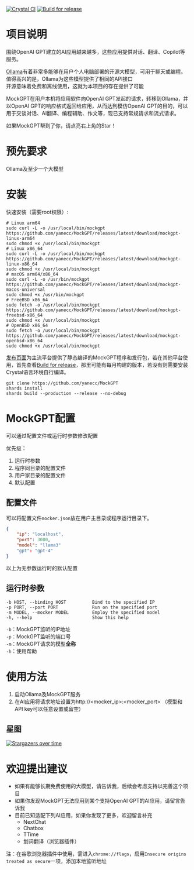 [![Crystal CI](https://github.com/yanecc/MockGPT/actions/workflows/Crystal%20CI.yml/badge.svg)](https://github.com/yanecc/MockGPT/actions/workflows/Crystal%20CI.yml)
[![Build for release](https://github.com/yanecc/MockGPT/actions/workflows/Build%20for%20release.yml/badge.svg)](https://github.com/yanecc/MockGPT/actions/workflows/Build%20for%20release.yml)

# 项目说明

围绕OpenAI GPT建立的AI应用越来越多，这些应用提供对话、翻译、Copilot等服务。

[Ollama](https://github.com/ollama/ollama)有着非常多能够在用户个人电脑部署的开源大模型，可用于聊天或编程。<br>
值得高兴的是，Ollama为这些模型提供了相同的API接口<br>
开源意味着免费和离线使用，这就为本项目的存在提供了可能

MockGPT在用户本机将应用软件向OpenAI GPT发起的请求，转移到Ollama，并以OpenAI GPT的响应格式返回给应用，从而达到模仿OpenAI GPT的目的，可以用于交谈对话、AI翻译、编程辅助、作文等，现已支持常规请求和流式请求。

如果MockGPT帮到了你，请点亮右上角的Star！

# 预先要求

Ollama及至少一个大模型

# 安装

快速安装（需要root权限）:

``` shell
# Linux arm64
sudo curl -L -o /usr/local/bin/mockgpt https://github.com/yanecc/MockGPT/releases/latest/download/mockgpt-linux-arm64
sudo chmod +x /usr/local/bin/mockgpt
# Linux x86_64
sudo curl -L -o /usr/local/bin/mockgpt https://github.com/yanecc/MockGPT/releases/latest/download/mockgpt-linux-x86_64
sudo chmod +x /usr/local/bin/mockgpt
# macOS arm64/x86_64
sudo curl -L -o /usr/bin/mockgpt https://github.com/yanecc/MockGPT/releases/latest/download/mockgpt-macos-universal
sudo chmod +x /usr/bin/mockgpt
# FreeBSD x86_64
sudo fetch -o /usr/local/bin/mockgpt https://github.com/yanecc/MockGPT/releases/latest/download/mockgpt-freebsd-x86_64
sudo chmod +x /usr/local/bin/mockgpt
# OpenBSD x86_64
sudo fetch -o /usr/local/bin/mockgpt https://github.com/yanecc/MockGPT/releases/latest/download/mockgpt-openbsd-x86_64
sudo chmod +x /usr/local/bin/mockgpt
```

[发布页面](https://github.com/yanecc/MockGPT/releases/latest)为主流平台提供了静态编译的MockGPT程序和发行包，若在其他平台使用，首先查看[Build for release](https://github.com/yanecc/MockGPT/actions/workflows/Build%20for%20release.yml)，那里可能有每月构建的版本，若没有则需要安装Crystal语言环境自行编译。

``` shell
git clone https://github.com/yanecc/MockGPT
shards install
shards build --production --release --no-debug
```

# MockGPT配置

可以通过配置文件或运行时参数修改配置

优先级：<br>
1. 运行时参数
2. 程序同目录的配置文件
3. 用户家目录的配置文件
4. 默认配置

## 配置文件

可以将配置文件`mocker.json`放在用户主目录或程序运行目录下。

``` json
{
    "ip": "localhost",
    "port": 3000,
    "model": "llama3"
    "gpt": "gpt-4"
}
```

以上为无参数运行时的默认配置

## 运行时参数

```
-b HOST, --binding HOST          Bind to the specified IP
-p PORT, --port PORT             Run on the specified port
-m MODEL, --mocker MODEL         Employ the specified model
-h, --help                       Show this help
```

`-b`：MockGPT监听的IP地址<br>
`-p`：MockGPT监听的端口号<br>
`-m`：MockGPT请求的模型**全称**<br>
`-h`：使用帮助

# 使用方法

1. 启动Ollama及MockGPT服务
2. 在AI应用将请求地址设置为http://<mocker_ip>:<mocker_port>
（模型和API key可以任意设置或留空）

## 星图

[![Stargazers over time](https://starchart.cc/18183883296/MockGPT.svg?variant=adaptive)](https://starchart.cc/18183883296/MockGPT)

# 欢迎提出建议

- 如果有能够长期免费使用的大模型，请告诉我，后续会考虑支持以完善这个项目
- 如果你发现MockGPT无法应用到某个支持OpenAI GPT的AI应用，请留言告诉我
- 目前已知适配下列AI应用，如果你发现了更多，欢迎留言补充
  - NextChat
  - Chatbox
  - TTime
  - 划词翻译（浏览器插件）

注：在谷歌浏览器插件中使用，需进入`chrome://flags`，启用`Insecure origins treated as secure`一项，添加本地监听地址